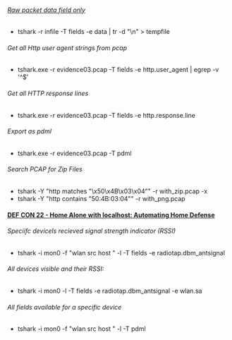 ###### [Raw packet data field only](https://ask.wireshark.org/questions/15374/dump-raw-packet-data-field-only)
* tshark -r infile -T fields -e data | tr -d "\n" > tempfile

###### Get all Http user agent strings from pcap
* tshark.exe -r evidence03.pcap -T fields -e http.user_agent | egrep -v '^$'

###### Get all HTTP response lines
* tshark.exe -r evidence03.pcap -T fields -e http.response.line

###### Export as pdml
* tshark.exe -r evidence03.pcap -T pdml

###### Search PCAP for Zip Files
* tshark  -Y "http matches \"\x50\x4B\x03\x04\"" -r with_zip.pcap -x
* tshark  -Y "http contains "50:4B:03:04"" -r with_png.pcap


#### [DEF CON 22 - Home Alone with localhost: Automating Home Defense ](https://www.youtube.com/watch?v=2IeU7Cck0hI)
###### Speciifc devicels recieved signal strength indicator (RSSI)
* tshark -i mon0 -f "wlan src host <WLAN MAC>" -l -T fields -e radiotap.dbm_antsignal

###### All devices visible and their RSSI:
* tshark -i mon0 -l -T fields -e radiotap.dbm_antsignal -e wlan.sa

###### All fields available for a specific device
* tshark -i mon0 -f "wlan src host <WLAN MAC>" -l -T pdml
